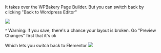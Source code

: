 
It takes over the WPBakery Page Builder. But you can switch back by clicking "Back to Wordpress Editor"

![](https://i.imgur.com/IcMHvWP.png)


^ Warning: If you save, there's a chance your layout is broken. Go "Preview Changes" first that it's ok

Which lets you switch back to Elementor
![](https://i.imgur.com/YLe5THk.png)
